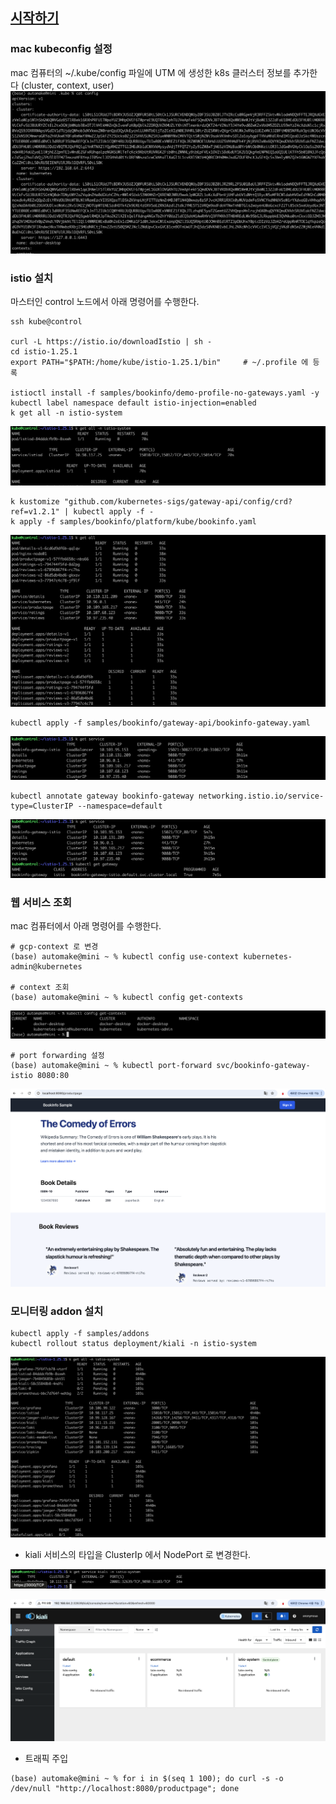 
## [시작하기](https://istio.io/latest/docs/setup/getting-started/#download) ##

### mac kubeconfig 설정 ###
mac 컴퓨터의 ~/.kube/config 파일에 UTM 에 생성한 k8s 클러스터 정보를 추가한다 (cluster, context, user) 
![](https://github.com/gnosia93/k8s-on-mac/blob/main/images/k8s-config.png)

### istio 설치 ###
마스터인 control 노드에서 아래 명령어를 수행한다. 
```
ssh kube@control

curl -L https://istio.io/downloadIstio | sh -
cd istio-1.25.1
export PATH="$PATH:/home/kube/istio-1.25.1/bin"     # ~/.profile 에 등록

istioctl install -f samples/bookinfo/demo-profile-no-gateways.yaml -y
kubectl label namespace default istio-injection=enabled
k get all -n istio-system
```
![](https://github.com/gnosia93/k8s-on-mac/blob/main/images/istio-demo-profile-1.png)

```
k kustomize "github.com/kubernetes-sigs/gateway-api/config/crd?ref=v1.2.1" | kubectl apply -f -
k apply -f samples/bookinfo/platform/kube/bookinfo.yaml
```
![](https://github.com/gnosia93/k8s-on-mac/blob/main/images/istio-demo-profile-2.png)

```
kubectl apply -f samples/bookinfo/gateway-api/bookinfo-gateway.yaml
```
![](https://github.com/gnosia93/k8s-on-mac/blob/main/images/istio-demo-profile-3.png)
```
kubectl annotate gateway bookinfo-gateway networking.istio.io/service-type=ClusterIP --namespace=default
```
![](https://github.com/gnosia93/k8s-on-mac/blob/main/images/istio-demo-profile-4.png)

### 웹 서비스 조회 ###
mac 컴퓨터에서 아래 명령어를 수행한다. 
```
# gcp-context 로 변경
(base) automake@mini ~ % kubectl config use-context kubernetes-admin@kubernetes

# context 조회
(base) automake@mini ~ % kubectl config get-contexts
```
![](https://github.com/gnosia93/k8s-on-mac/blob/main/images/k8s-context.png)

```
# port forwarding 설정
(base) automake@mini ~ % kubectl port-forward svc/bookinfo-gateway-istio 8080:80
```
![](https://github.com/gnosia93/k8s-on-mac/blob/main/images/istio-productpage.png)

### 모니터링 addon 설치 ###
```
kubectl apply -f samples/addons
kubectl rollout status deployment/kiali -n istio-system
```
![](https://github.com/gnosia93/k8s-on-mac/blob/main/images/istio-demo-profile-5.png)

* kiali 서비스의 타입을 ClusterIp 에서 NodePort 로 변경한다.
  
![](https://github.com/gnosia93/k8s-on-mac/blob/main/images/kiali-1.png)

![](https://github.com/gnosia93/k8s-on-mac/blob/main/images/kiali-2.png)

* 트래픽 주입
```
(base) automake@mini ~ % for i in $(seq 1 100); do curl -s -o /dev/null "http://localhost:8080/productpage"; done
``` 
